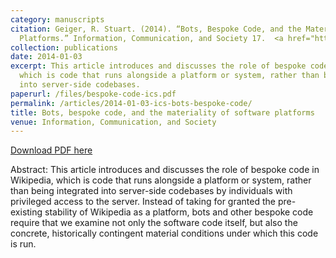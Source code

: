 ```yaml
---
category: manuscripts
citation: Geiger, R. Stuart. (2014). “Bots, Bespoke Code, and the Materiality of Software
  Platforms.” Information, Communication, and Society 17.  <a href="http://stuartgeiger.com/bespoke-code-ics.pdf">http://stuartgeiger.com/bespoke-code-ics.pdf</a>
collection: publications
date: 2014-01-03
excerpt: This article introduces and discusses the role of bespoke code in Wikipedia,
  which is code that runs alongside a platform or system, rather than being integrated
  into server-side codebases.
paperurl: /files/bespoke-code-ics.pdf
permalink: /articles/2014-01-03-ics-bots-bespoke-code/
title: Bots, bespoke code, and the materiality of software platforms
venue: Information, Communication, and Society
---
```


<a href='http://stuartgeiger.com/bespoke-code-ics.pdf'>Download PDF here</a>

Abstract: This article introduces and discusses the role of bespoke code in Wikipedia, which is code that runs alongside a platform or system, rather than being integrated into server-side codebases by individuals with privileged access to the server. Instead of taking for granted the pre-existing stability of Wikipedia as a platform, bots and other bespoke code require that we examine not only the software code itself, but also the concrete, historically contingent material conditions under which this code is run.